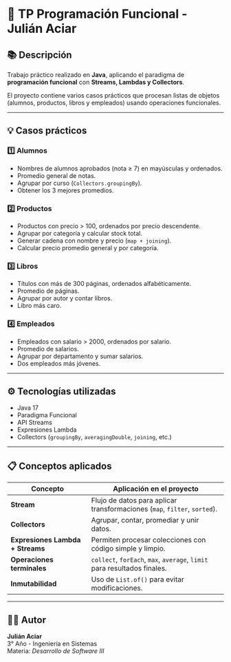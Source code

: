 # 🧠 TP Programación Funcional - Julián Aciar

## 📚 Descripción
Trabajo práctico realizado en **Java**, aplicando el paradigma de **programación funcional** con **Streams, Lambdas y Collectors**.

El proyecto contiene varios casos prácticos que procesan listas de objetos (alumnos, productos, libros y empleados) usando operaciones funcionales.

---

## 💡 Casos prácticos

### 1️⃣ Alumnos
- Nombres de alumnos aprobados (nota ≥ 7) en mayúsculas y ordenados.
- Promedio general de notas.
- Agrupar por curso (`Collectors.groupingBy`).
- Obtener los 3 mejores promedios.

### 2️⃣ Productos
- Productos con precio > 100, ordenados por precio descendente.
- Agrupar por categoría y calcular stock total.
- Generar cadena con nombre y precio (`map + joining`).
- Calcular precio promedio general y por categoría.

### 3️⃣ Libros
- Títulos con más de 300 páginas, ordenados alfabéticamente.
- Promedio de páginas.
- Agrupar por autor y contar libros.
- Libro más caro.

### 4️⃣ Empleados
- Empleados con salario > 2000, ordenados por salario.
- Promedio de salarios.
- Agrupar por departamento y sumar salarios.
- Dos empleados más jóvenes.

---

## ⚙️ Tecnologías utilizadas
- Java 17
- Paradigma Funcional
- API Streams
- Expresiones Lambda
- Collectors (`groupingBy`, `averagingDouble`, `joining`, etc.)

---

## 📋 Conceptos aplicados

| Concepto | Aplicación en el proyecto |
|-----------|---------------------------|
| **Stream** | Flujo de datos para aplicar transformaciones (`map`, `filter`, `sorted`). |
| **Collectors** | Agrupar, contar, promediar y unir datos. |
| **Expresiones Lambda + Streams** | Permiten procesar colecciones con código simple y limpio. |
| **Operaciones terminales** | `collect`, `forEach`, `max`, `average`, `limit` para resultados finales. |
| **Inmutabilidad** | Uso de `List.of()` para evitar modificaciones. |

---

## 👨‍💻 Autor
**Julián Aciar**  
3° Año - Ingeniería en Sistemas  
Materia: *Desarrollo de Software III*

